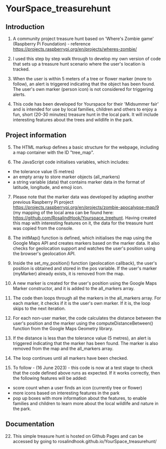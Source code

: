 # YourSpace_treasurehunt

## Introduction
1. A community project treasure hunt based on 'Where's Zombie game' (Raspberry Pi Foundation) - reference https://projects.raspberrypi.org/en/projects/wheres-zombie/

2. I used this step by step walk through to develop my own version of code that sets up a treasure hunt scenario where the user's location is tracked.

3. When the user is within 5 meters of a tree or flower marker (more to follow), an alert is triggered indicating that the object has been found. The user's own marker (person icon) is not considered for triggering alerts.

4. This code has been developed for Yourspace for their 'Midsummer fair' and is intended for use by local families, children and others to enjoy a fun, short (20-30 minutes) treasure hunt in the local park. It will include interesting features about the trees and wildlife in the park.

## Project information
5. The HTML markup defines a basic structure for the webpage, including a map container with the ID "tree_map".

6. The JavaScript code initialises variables, which includes:

* the tolerance value (5 metres)
* an empty array to store marker objects (all_markers)
* a string variable (data) that contains marker data in the format of latitude, longitude, and emoji icon.

7. Please note that the marker data was developed by adapting another previous Raspberry Pi project https://projects.raspberrypi.org/en/projects/zombie-apocalypse-map/9 (my mapping of the local area can be found here: https://github.com/RosalindHook/Yourspace_treehunt. Having created this map with interesting features on it, the data for the treasure hunt was copied from the console.
  
9. The initMap() function is defined, which initialises the map using the Google Maps API and creates markers based on the marker data. It also checks for geolocation support and watches the user's position using the browser's geolocation API.
   
11. Inside the set_my_position() function (geolocation callback), the user's position is obtained and stored in the pos variable. If the user's marker (myMarker) already exists, it is removed from the map.
   
12. A new marker is created for the user's position using the Google Maps Marker constructor, and it is added to the all_markers array.
   
13. The code then loops through all the markers in the all_markers array. For each marker, it checks if it is the user's own marker. If it is, the loop skips to the next iteration.
   
15. For each non-user marker, the code calculates the distance between the user's position and the marker using the computeDistanceBetween() function from the Google Maps Geometry library.
   
17. If the distance is less than the tolerance value (5 metres), an alert is triggered indicating that the marker has been found. The marker is also removed from the map and the all_markers array.
   
19. The loop continues until all markers have been checked.
   
21. To follow - (16 June 2023) - this code is now at a test stage to check that the code defined above runs as expected. If it works correctly, then the following features will be added:

* score count when a user finds an icon (currently tree or flower)
* more icons based on interesting features in the park
* pop up boxes with more information about the features, to enable families and children to learn more about the local wildlife and nature in the park.

## Documentation

22. This simple treasure hunt is hosted on Github Pages and can be accessed by going to rosalindhook.github.io/YourSpace_treasurehunt/
